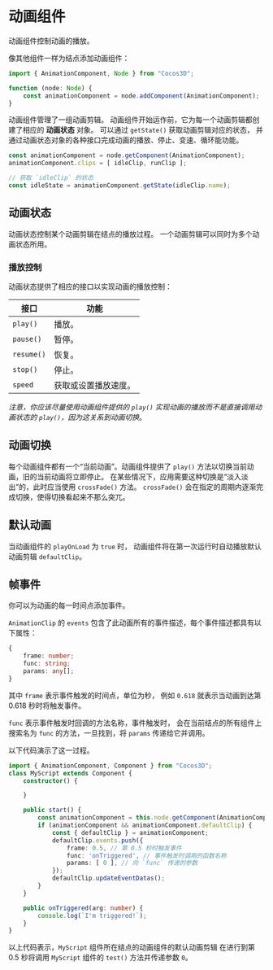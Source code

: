 
# 动画组件

动画组件控制动画的播放。

像其他组件一样为结点添加动画组件：

```ts
import { AnimationComponent, Node } from "Cocos3D";

function (node: Node) {
    const animationComponent = node.addComponent(AnimationComponent);
}
```

动画组件管理了一组动画剪辑。
动画组件开始运作前，它为每一个动画剪辑都创建了相应的 **动画状态** 对象。
可以通过 `getState()` 获取动画剪辑对应的状态，
并通过动画状态对象的各种接口完成动画的播放、停止、变速、循环能功能。

```ts
const animationComponent = node.getComponent(AnimationComponent);
animationComponent.clips = [ idleClip, runClip ];

// 获取 `idleClip` 的状态
const idleState = animationComponent.getState(idleClip.name);
```

## 动画状态

动画状态控制某个动画剪辑在结点的播放过程。
一个动画剪辑可以同时为多个动画状态所用。

### 播放控制

动画状态提供了相应的接口以实现动画的播放控制：

接口 | 功能 |
---|---
`play()` | 播放。
`pause()` | 暂停。
`resume()` | 恢复。
`stop()` | 停止。
`speed` | 获取或设置播放速度。

*注意，你应该尽量使用动画组件提供的 `play()` 实现动画的播放而不是直接调用动画状态的 `play()`，因为这关系到动画切换*。

## 动画切换

每个动画组件都有一个“当前动画”。动画组件提供了 `play()` 方法以切换当前动画，旧的当前动画将立即停止。
在某些情况下，应用需要这种切换是“淡入淡出”的，此时应当使用 `crossFade()` 方法。
`crossFade()` 会在指定的周期内逐渐完成切换，使得切换看起来不那么突兀。

## 默认动画

当动画组件的 `playOnLoad` 为 `true` 时，
动画组件将在第一次运行时自动播放默认动画剪辑 `defaultClip`。

## 帧事件

你可以为动画的每一时间点添加事件。

`AnimationClip` 的 `events` 包含了此动画所有的事件描述，每个事件描述都具有以下属性：
```ts
{
    frame: number;
    func: string;
    params: any[];
}
```
其中 `frame` 表示事件触发的时间点，单位为秒，
例如 `0.618` 就表示当动画到达第 0.618 秒时将触发事件。

`func` 表示事件触发时回调的方法名称，事件触发时，
会在当前结点的所有组件上搜索名为 `func` 的方法，一旦找到，将 `params` 传递给它并调用。

以下代码演示了这一过程。

```ts
import { AnimationComponent, Component } from "Cocos3D";
class MyScript extends Component {
    constructor() {

    }

    public start() {
        const animationComponent = this.node.getComponent(AnimationComponent);
        if (animationComponent && animationComponent.defaultClip) {
            const { defaultClip } = animationComponent;
            defaultClip.events.push({
                frame: 0.5, // 第 0.5 秒时触发事件
                func: 'onTriggered', // 事件触发时调用的函数名称
                params: [ 0 ], // 向 `func` 传递的参数
            });
            defaultClip.updateEventDatas();
        }
    }

    public onTriggered(arg: number) {
        console.log(`I'm triggered!`);
    }
}
```

以上代码表示，`MyScript` 组件所在结点的动画组件的默认动画剪辑
在进行到第 0.5 秒将调用 `MyScript` 组件的 `test()` 方法并传递参数 `0`。